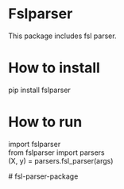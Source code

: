 # Fslparser 

This package includes fsl parser. 
# How to install
pip install fslparser
# How to run
import fslparser \
from fslparser import parsers \
(X, y) = parsers.fsl_parser(args) 

#   f s l - p a r s e r - p a c k a g e  
 
